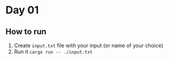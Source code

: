 # Day 01

## How to run

1. Create `input.txt` file with your input (or name of your choice)
2. Run it `cargo run -- ./input.txt`